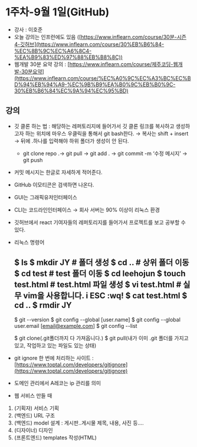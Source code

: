 # 1주차-9월 1일(GitHub)

- 강사 : 이호준
- 오늘 강의는 인프런에도 있음 ([https://www.inflearn.com/course/30분-시즌4-깃허브](https://www.inflearn.com/course/30%EB%B6%84-%EC%8B%9C%EC%A6%8C4-%EA%B9%83%ED%97%88%EB%B8%8C))
- 웹개발 30분 요약 강의 : [https://www.inflearn.com/course/제주코딩-웹개발-30분요약](https://www.inflearn.com/course/%EC%A0%9C%EC%A3%BC%EC%BD%94%EB%94%A9-%EC%9B%B9%EA%B0%9C%EB%B0%9C-30%EB%B6%84%EC%9A%94%EC%95%BD)

## 강의

- 깃 클론 하는 법 : 해당하는 레퍼토리지에 들어가서 깃 클론 링크를 복사하고 생성하고자 하는 위치에 마우스 우클릭을 통해서 git bash한다. → 복사는 shift + insert → 뒤에 .하나를 입력해야 하위 폴더가 생성이 안 된다.
    - git clone repo .→ git pull → git add . → git commit -m ‘수정 메시지’ → git push
- 커밋 메시지는 한글로 자세하게 적어준다.
- GitHub 이모티콘은 검색하면 나온다.
- GUI는 그래픽유저인터페이스
- CLI는 코드라인인터페이스 → 회사 서버는 90% 이상이 리눅스 환경
- 깃허브에서 react 기여자들의 레퍼토리지를 들어가서 프로젝트를 보고 공부할 수 있다.
- 리눅스 명령어
    
    $ ls
    $ mkdir JY    # 폴더 생성
    $ cd ..                   # 상위 폴더 이동
    $ cd test               # test 폴더 이동
    $ cd leehojun
    $ touch test.html    # test.html 파일 생성
    $ vi test.html         # 실무 vim을 사용합니다.
    i
    ESC
    :wq!
    $ cat test.html
    $ cd ..
    $ rmdir JY
    ---
    $ git --version
    $ git config --global [user.name]
    $ git config --global user.email [email@example.com]
    $ git config --list
    
    $ git clone(.git폴더까지 다 가져옵니다.)
    $ git pull(내가 이미 .git 폴더를 가지고 있고, 작업하고 있는 파일도 있는 상태)
    
- git ignore 한 번에 처리하는 사이트 : [https://www.toptal.com/developers/gitignore](https://www.toptal.com/developers/gitignore)
- 도메인 관리에서 A레코는 ip 관리를 의미
- 웹 서비스 만들 때
 1. (기획자) 서비스 기획
 2. (백엔드) URL 구조
 3. (백엔드) model 설계 : 게시판..게시물 제목, 내용, 사진 등....
 4. (디자이너) 디자인
 5. (프론트엔드) templates 작성(HTML)
